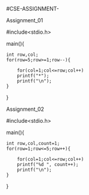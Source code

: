 #CSE-ASSIGNMENT-

Assignment_01 

#include<stdio.h>

main(){
    
    int row,col;
    for(row=5;row>=1;row--){
        
        for(col=1;col<=row;col++)
        printf("*");
        printf("\n");
    } 
}


Assignment_02

#include<stdio.h>

main(){
    
    int row,col,count=1;
    for(row=1;row<=5;row++){
        
        for(col=1;col<=row;col++)
        printf("%d ", count++);
        printf("\n");
    } 
}
